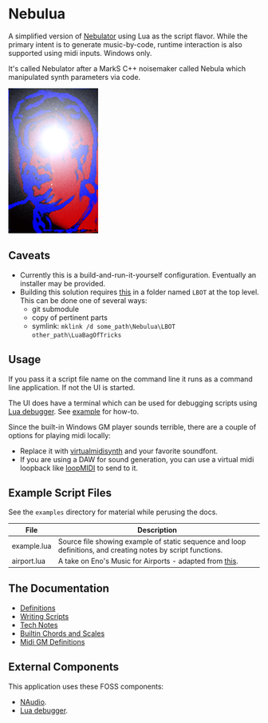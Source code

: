 
# Nebulua

A simplified version of [Nebulator](https://github.com/cepthomas/Nebulator.git) using Lua as the script flavor.
While the primary intent is to generate music-by-code, runtime interaction is also supported using midi inputs.
Windows only.

It's called Nebulator after a MarkS C++ noisemaker called Nebula which manipulated synth parameters via code.

![logo](docs/marks.png)

## Caveats

- Currently this is a build-and-run-it-yourself configuration. Eventually an installer may be provided.
- Building this solution requires [this](https://github.com/cepthomas/LuaBagOfTricks) in a folder named `LBOT`
  at the top level. This can be done one of several ways:
  - git submodule
  - copy of pertinent parts
  - symlink: `mklink /d some_path\Nebulua\LBOT other_path\LuaBagOfTricks`


## Usage

If you pass it a script file name on the command line it runs as a command line application. If not the UI is started.

The UI does have a terminal which can be used for debugging scripts using
[Lua debugger](https://github.com/slembcke/debugger.lua/blob/master/README.md).
See [example](examples/example.lua) for how-to.

Since the built-in Windows GM player sounds terrible, there are a couple of options for playing midi locally:
- Replace it with [virtualmidisynth](https://coolsoft.altervista.org/en/virtualmidisynth) and your favorite soundfont.
- If you are using a DAW for sound generation, you can use a virtual midi loopback like
    [loopMIDI](http://www.tobias-erichsen.de/software/loopmidi.html) to send to it.


## Example Script Files

See the `examples` directory for material while perusing the docs.

File        | Description
----------- | -----------
example.lua | Source file showing example of static sequence and loop definitions, and creating notes by script functions.
airport.lua | A take on Eno's Music for Airports - adapted from [this](https://github.com/teropa/musicforairports.js).


## The Documentation

- [Definitions](docs/definitions.md)
- [Writing Scripts](docs/writing_scripts.md)
- [Tech Notes](docs/tech_notes.md)
- [Builtin Chords and Scales](docs/music_defs.md)
- [Midi GM Definitions](docs/midi_defs.md)


## External Components

This application uses these FOSS components:
- [NAudio](https://github.com/naudio/NAudio).
- [Lua debugger](https://github.com/slembcke/debugger.lua/blob/master/README.md).
